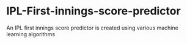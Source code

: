 # IPL-First-innings-score-predictor
An IPL first innings score predictor is created using various machine learning algorithms
